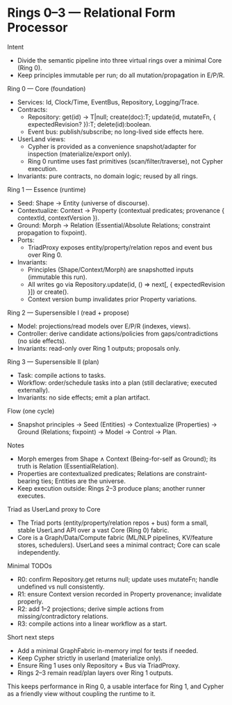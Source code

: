 # Rings 0–3 — Relational Form Processor

Intent
- Divide the semantic pipeline into three virtual rings over a minimal Core (Ring 0).
- Keep principles immutable per run; do all mutation/propagation in E/P/R.

Ring 0 — Core (foundation)
- Services: Id, Clock/Time, EventBus, Repository<T>, Logging/Trace.
- Contracts:
  - Repository<T>: get(id) → T|null; create(doc):T; update(id, mutateFn, { expectedRevision? }):T; delete(id):boolean.
  - Event bus: publish/subscribe; no long-lived side effects here.
- UserLand views:
  - Cypher is provided as a convenience snapshot/adapter for inspection (materialize/export only).
  - Ring 0 runtime uses fast primitives (scan/filter/traverse), not Cypher execution.
- Invariants: pure contracts, no domain logic; reused by all rings.

Ring 1 — Essence (runtime)
- Seed: Shape → Entity (universe of discourse).
- Contextualize: Context → Property (contextual predicates; provenance { contextId, contextVersion }).
- Ground: Morph → Relation (Essential/Absolute Relations; constraint propagation to fixpoint).
- Ports:
  - TriadProxy exposes entity/property/relation repos and event bus over Ring 0.
- Invariants:
  - Principles (Shape/Context/Morph) are snapshotted inputs (immutable this run).
  - All writes go via Repository.update(id, () => next[, { expectedRevision }]) or create().
  - Context version bump invalidates prior Property variations.

Ring 2 — Supersensible I (read + propose)
- Model: projections/read models over E/P/R (indexes, views).
- Controller: derive candidate actions/policies from gaps/contradictions (no side effects).
- Invariants: read-only over Ring 1 outputs; proposals only.

Ring 3 — Supersensible II (plan)
- Task: compile actions to tasks.
- Workflow: order/schedule tasks into a plan (still declarative; executed externally).
- Invariants: no side effects; emit a plan artifact.

Flow (one cycle)
- Snapshot principles → Seed (Entities) → Contextualize (Properties) → Ground (Relations; fixpoint) → Model → Control → Plan.

Notes
- Morph emerges from Shape ∧ Context (Being-for-self as Ground); its truth is Relation (EssentialRelation).
- Properties are contextualized predicates; Relations are constraint-bearing ties; Entities are the universe.
- Keep execution outside: Rings 2–3 produce plans; another runner executes.

Triad as UserLand proxy to Core
- The Triad ports (entity/property/relation repos + bus) form a small, stable UserLand API over a vast Core (Ring 0) fabric.
- Core is a Graph/Data/Compute fabric (ML/NLP pipelines, KV/feature stores, schedulers). UserLand sees a minimal contract; Core can scale independently.

Minimal TODOs
- R0: confirm Repository.get returns null; update uses mutateFn; handle undefined vs null consistently.
- R1: ensure Context version recorded in Property provenance; invalidate properly.
- R2: add 1–2 projections; derive simple actions from missing/contradictory relations.
- R3: compile actions into a linear workflow as a start.

Short next steps
- Add a minimal GraphFabric in-memory impl for tests if needed.
- Keep Cypher strictly in userland (materialize only).
- Ensure Ring 1 uses only Repository + Bus via TriadProxy.
- Rings 2–3 remain read/plan layers over Ring 1 outputs.

This keeps performance in Ring 0, a usable interface for Ring 1, and Cypher as a friendly view without coupling the runtime to it.
